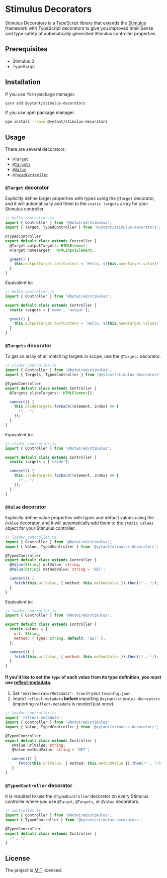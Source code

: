 # Stimulus Decorators

Stimulus Decorators is a TypeScript library that extends the [Stimulus](https://stimulus.hotwired.dev/) framework with TypeScript decorators to give you improved IntelliSense and type safety of automatically generated Stimulus controller properties.

## Prerequisites

- Stimulus 3
- TypeScript

## Installation

If you use Yarn package manager.

```bash
yarn add @vytant/stimulus-decorators
```

If you use npm package manager.

```bash
npm install --save @vytant/stimulus-decorators
```

## Usage

There are several decorators:

- [`@Target`](#target_decorator)
- [`@Targets`](#targets_decorator)
- [`@Value`](#value_decorator)
- [`@TypedController`](#typed_controller_decorator)

### <a name="target_decorator"></a> `@Target` decorator

Explicitly define target properties with types using the `@Target` decorator, and it will automatically add them to the `static targets` array for your Stimulus controller.

```ts
// hello_controller.ts
import { Controller } from '@hotwired/stimulus';
import { Target, TypedController } from '@vytant/stimulus-decorators';

@TypedController
export default class extends Controller {
  @Target outputTarget!: HTMLElement;
  @Target nameTarget!: HTMLInputElement;

  greet() {
    this.outputTarget.textContent = `Hello, ${this.nameTarget.value}!`;
  }
}
```

Equivalent to:

```js
// hello_controller.js
import { Controller } from '@hotwired/stimulus';

export default class extends Controller {
  static targets = ['name', 'output'];

  greet() {
    this.outputTarget.textContent = `Hello, ${this.nameTarget.value}!`;
  }
}
```

### <a name="targets_decorator"></a> `@Targets` decorator

To get an array of all matching targets in scope, use the `@Targets` decorator.

```ts
// slider_controller.ts
import { Controller } from '@hotwired/stimulus';
import { Targets, TypedController } from '@vytant/stimulus-decorators';

@TypedController
export default class extends Controller {
  @Targets slideTargets!: HTMLElement[];

  connect() {
    this.slideTargets.forEach((element, index) => {
      /* … */
    });
  }
}
```

Equivalent to:

```js
// slider_controller.js
import { Controller } from '@hotwired/stimulus';

export default class extends Controller {
  static targets = ['slide'];

  connect() {
    this.slideTargets.forEach((element, index) => {
      /* … */
    });
  }
}
```

### <a name="value_decorator"></a> `@Value` decorator

Explicitly define value properties with types and default values using the `@Value` decorator, and it will automatically add them to the `static values` object for your Stimulus controller.

```ts
// loader_controller.ts
import { Controller } from '@hotwired/stimulus';
import { Value, TypedController } from '@vytant/stimulus-decorators';

@TypedController
export default class extends Controller {
  @Value(String) urlValue: string;
  @Value(String) methodValue: string = 'GET';

  connect() {
    fetch(this.urlValue, { method: this.methodValue }).then(/* … */);
  }
}
```

Equivalent to:

```js
// loader_controller.js
import { Controller } from '@hotwired/stimulus';

export default class extends Controller {
  static values = {
    url: String,
    method: { type: String, default: 'GET' },
  };

  connect() {
    fetch(this.urlValue, { method: this.methodValue }).then(/* … */);
  }
}
```

#### If you'd like to set the `type` of each value from its type definition, you must use [reflect-metadata](https://github.com/rbuckton/reflect-metadata).

1. Set `"emitDecoratorMetadata": true` in your `tsconfig.json`.
2. Import `reflect-metadata` **before** importing `@vytant/stimulus-decorators` (importing `reflect-metadata` is needed just once).

```ts
// loader_controller.ts
import 'reflect-metadata';
import { Controller } from '@hotwired/stimulus'
import { Value, TypedController } from '@vytant/stimulus-decorators';

@TypedController
export default class extends Controller {
   @Value urlValue: string;
   @Value methodValue: string = 'GET';

   connect() {
      fetch(this.urlValue, { method: this.methodValue }).then(/* … */);
   }
}
```

### <a name="typed_controller_decorator"></a> `@TypedController` decorator

It is required to use the `@TypedController` decorator on every Stimulus controller where you use `@Target`, `@Targets`, or `@Value` decorators.

```ts
// controller.ts
import { Controller } from '@hotwired/stimulus';
import { TypedController } from '@vytant/stimulus-decorators';

@TypedController
export default class extends Controller {
  /* … */
}
```

## License

The project is [MIT](https://choosealicense.com/licenses/mit/) licensed.

